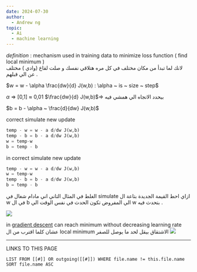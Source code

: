 ```yaml
---
date: 2024-07-30
author:
  - Andrew ng
topic:
  - Ai
  - machine learning
---
```



*definition* : mechanism used in training data to minimize loss function ( find local minimum )  
لانك لما تبدأ من مكان مختلف في كل مره هتلاقي نفسك و صلت لقاع (وادي ) مختلف عن الي قبلهم . 

$w = w - \alpha \frac{dw}{d} J(w,b) :   \alpha ~ is ~ size ~ step$


$\alpha$ => [0,1] $\approx$ 0,01 
$\frac{dw}{d} J(w,b)$=> بيحدد الاتجاه الي همشي فيه 


$b = b - \alpha ~ \frac{d}{dw} J(w,b)$


correct  simulate new update 
```python 
temp - w = w - a d/dw J(w,b) 
temp - b = b - a d/dw J(w,b) 
w = temp-w 
b = temp - b 
```

in correct simulate new update 
```python 
temp - w = w - a d/dw J(w,b) 
w = temp-w 
temp - b = b - a d/dw J(w,b) 
b = temp - b 
```

الغلط في المثال التاني اني مادام شغال في simulate ازاي احط القيمة الجديدة بتاعة ال w في ال b الي المفروض تكون الحدث في نفس الوقت الي w  بتحدث فيه . 

![](Pasted%20image%2020240730234540.png#center%20|%20500%20)


in [gradient descent](_ZettleNotes/programming%20Notes/AI_Notes/gradient%20descent.md) can reach minimum without decreasing learning rate 
عشان كلما اقترب من ال local minimum الاشتقاق بيقل لحد ما يوصل للصفر 
![](Pasted%20image%2020240730235441.png#center%20|%20500%20)



----
LINKS TO THIS PAGE 
```dataview
LIST FROM [[#]] OR outgoing([[#]]) WHERE file.name != this.file.name SORT file.name ASC
```


